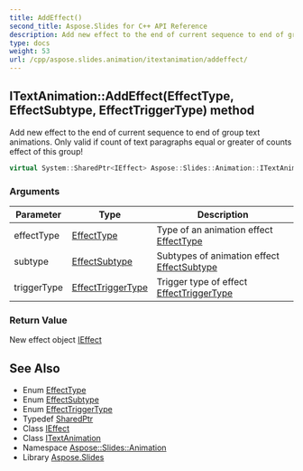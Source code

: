 ```yaml
---
title: AddEffect()
second_title: Aspose.Slides for C++ API Reference
description: Add new effect to the end of current sequence to end of group text animations. Only valid if count of text paragraphs equal or greater of counts effect of this group!
type: docs
weight: 53
url: /cpp/aspose.slides.animation/itextanimation/addeffect/
---
```

## ITextAnimation::AddEffect(EffectType, EffectSubtype, EffectTriggerType) method


Add new effect to the end of current sequence to end of group text animations. Only valid if count of text paragraphs equal or greater of counts effect of this group!

```cpp
virtual System::SharedPtr<IEffect> Aspose::Slides::Animation::ITextAnimation::AddEffect(EffectType effectType, EffectSubtype subtype, EffectTriggerType triggerType)=0
```


### Arguments

| Parameter | Type | Description |
| --- | --- | --- |
| effectType | [EffectType](../../effecttype/) | Type of an animation effect [EffectType](../../effecttype/) |
| subtype | [EffectSubtype](../../effectsubtype/) | Subtypes of animation effect [EffectSubtype](../../effectsubtype/) |
| triggerType | [EffectTriggerType](../../effecttriggertype/) | Trigger type of effect [EffectTriggerType](../../effecttriggertype/) |

### Return Value

New effect object [IEffect](../../ieffect/)

## See Also

* Enum [EffectType](../effecttype/)
* Enum [EffectSubtype](../effectsubtype/)
* Enum [EffectTriggerType](../effecttriggertype/)
* Typedef [SharedPtr](../../system/sharedptr/)
* Class [IEffect](../ieffect/)
* Class [ITextAnimation](./)
* Namespace [Aspose::Slides::Animation](../)
* Library [Aspose.Slides](../../)